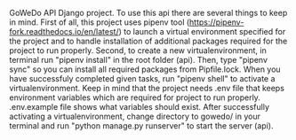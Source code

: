 GoWeDo API Django project. To use this api there are several things to keep in mind. 
First of all, this project uses pipenv tool (https://pipenv-fork.readthedocs.io/en/latest/) to launch a virtual environment specified for the project and to handle installation of additional packages required for the project to run properly. 
Second, to create a new virtualenvironment, in terminal run "pipenv install" in the root folder (api). Then, type "pipenv sync" so you can install all required packages from Pipfile.lock. When you have successfuly completed given tasks, run "pipenv shell" to activate a virtualenvironment. 
Keep in mind that the project needs .env file that keeps environment variables which are required for project to run properly. 
.env.example file shows what variables should exist. After successfully activating a virtualenvironment, change directory to gowedo/ in your terminal and run "python manage.py runserver" to start the server (api).